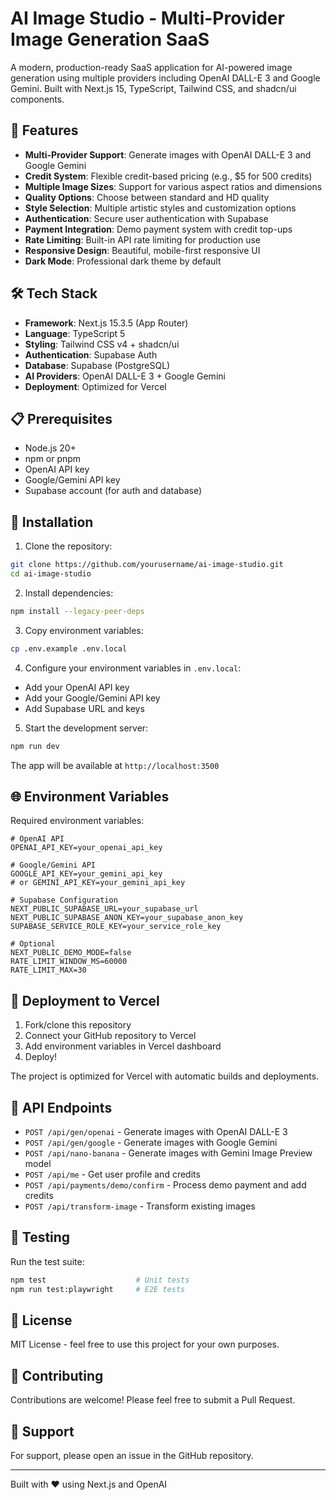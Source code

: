 # AI Image Studio - Multi-Provider Image Generation SaaS

A modern, production-ready SaaS application for AI-powered image generation using multiple providers including OpenAI DALL-E 3 and Google Gemini. Built with Next.js 15, TypeScript, Tailwind CSS, and shadcn/ui components.

## 🚀 Features

- **Multi-Provider Support**: Generate images with OpenAI DALL-E 3 and Google Gemini
- **Credit System**: Flexible credit-based pricing (e.g., $5 for 500 credits)
- **Multiple Image Sizes**: Support for various aspect ratios and dimensions
- **Quality Options**: Choose between standard and HD quality
- **Style Selection**: Multiple artistic styles and customization options
- **Authentication**: Secure user authentication with Supabase
- **Payment Integration**: Demo payment system with credit top-ups
- **Rate Limiting**: Built-in API rate limiting for production use
- **Responsive Design**: Beautiful, mobile-first responsive UI
- **Dark Mode**: Professional dark theme by default

## 🛠️ Tech Stack

- **Framework**: Next.js 15.3.5 (App Router)
- **Language**: TypeScript 5
- **Styling**: Tailwind CSS v4 + shadcn/ui
- **Authentication**: Supabase Auth
- **Database**: Supabase (PostgreSQL)
- **AI Providers**: OpenAI DALL-E 3 + Google Gemini
- **Deployment**: Optimized for Vercel

## 📋 Prerequisites

- Node.js 20+ 
- npm or pnpm
- OpenAI API key
- Google/Gemini API key
- Supabase account (for auth and database)

## 🔧 Installation

1. Clone the repository:
```bash
git clone https://github.com/yourusername/ai-image-studio.git
cd ai-image-studio
```

2. Install dependencies:
```bash
npm install --legacy-peer-deps
```

3. Copy environment variables:
```bash
cp .env.example .env.local
```

4. Configure your environment variables in `.env.local`:
- Add your OpenAI API key
- Add your Google/Gemini API key
- Add Supabase URL and keys

5. Start the development server:
```bash
npm run dev
```

The app will be available at `http://localhost:3500`

## 🌐 Environment Variables

Required environment variables:

```env
# OpenAI API
OPENAI_API_KEY=your_openai_api_key

# Google/Gemini API
GOOGLE_API_KEY=your_gemini_api_key
# or GEMINI_API_KEY=your_gemini_api_key

# Supabase Configuration
NEXT_PUBLIC_SUPABASE_URL=your_supabase_url
NEXT_PUBLIC_SUPABASE_ANON_KEY=your_supabase_anon_key
SUPABASE_SERVICE_ROLE_KEY=your_service_role_key

# Optional
NEXT_PUBLIC_DEMO_MODE=false
RATE_LIMIT_WINDOW_MS=60000
RATE_LIMIT_MAX=30
```

## 🚀 Deployment to Vercel

1. Fork/clone this repository
2. Connect your GitHub repository to Vercel
3. Add environment variables in Vercel dashboard
4. Deploy!

The project is optimized for Vercel with automatic builds and deployments.

## 📝 API Endpoints

- `POST /api/gen/openai` - Generate images with OpenAI DALL-E 3
- `POST /api/gen/google` - Generate images with Google Gemini
- `POST /api/nano-banana` - Generate images with Gemini Image Preview model
- `POST /api/me` - Get user profile and credits
- `POST /api/payments/demo/confirm` - Process demo payment and add credits
- `POST /api/transform-image` - Transform existing images

## 🧪 Testing

Run the test suite:
```bash
npm test                    # Unit tests
npm run test:playwright     # E2E tests
```

## 📄 License

MIT License - feel free to use this project for your own purposes.

## 🤝 Contributing

Contributions are welcome! Please feel free to submit a Pull Request.

## 📧 Support

For support, please open an issue in the GitHub repository.

---

Built with ❤️ using Next.js and OpenAI